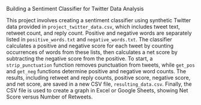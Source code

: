 Building a Sentiment Classifier for Twitter Data Analysis

This project involves creating a sentiment classifier using synthetic Twitter data provided in `project_twitter_data.csv`, which includes tweet text, retweet count, and reply count. Positive and negative words are separately listed in `positive_words.txt` and `negative_words.txt`. The classifier calculates a positive and negative score for each tweet by counting occurrences of words from these lists, then calculates a net score by subtracting the negative score from the positive. To start, a `strip_punctuation` function removes punctuation from tweets, while `get_pos` and `get_neg` functions determine positive and negative word counts. The results, including retweet and reply counts, positive score, negative score, and net score, are saved in a new CSV file, `resulting_data.csv`. Finally, the CSV file is used to create a graph in Excel or Google Sheets, showing Net Score versus Number of Retweets.
